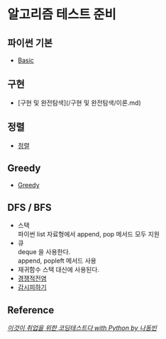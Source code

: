 # 알고리즘 테스트 준비

## 파이썬 기본

* [Basic](/basic/pythonbasic.md)
  
## 구현
* [구현 및 완전탐색](/구현 및 완전탐색/이론.md)

## 정렬
* [정렬](/정렬/sort.md)  
## Greedy
* [Greedy](/Greedy/greedy.md)

## DFS / BFS
* 스택  
파이썬 list 자료형에서 append, pop 메서드 모두 지원
* 큐  
deque 을 사용한다.  
append, popleft 메서드 사용
* 재귀함수
스택 대신에 사용된다.  
* [경쟁적전염](/DFS,BFS/경쟁적전염.py)
* [감시피하기](/DFS,BFS/감시피하기.py)
## Reference

[_이것이 취업을 위한 코딩테스트다 with Python by 나동빈_](https://www.youtube.com/watch?v=Lytj_xcw8mE&list=PLRx0vPvlEmdBFBFOoK649FlEMouHISo8N)